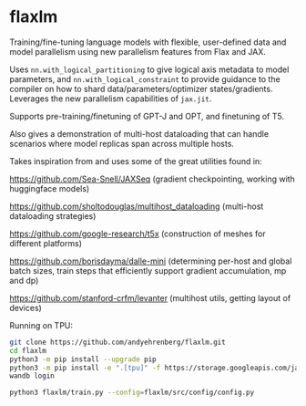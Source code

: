 # flaxlm

Training/fine-tuning language models with flexible, user-defined data and model parallelism using new parallelism features from Flax and JAX.

Uses `nn.with_logical_partitioning` to give logical axis metadata to model parameters, and `nn.with_logical_constraint` to provide guidance to the compiler on how to shard data/parameters/optimizer states/gradients. Leverages the new parallelism capabilities of `jax.jit`.

Supports pre-training/finetuning of GPT-J and OPT, and finetuning of T5.

Also gives a demonstration of multi-host dataloading that can handle scenarios where model replicas span across multiple hosts.

Takes inspiration from and uses some of the great utilities found in:

https://github.com/Sea-Snell/JAXSeq (gradient checkpointing, working with huggingface models)

https://github.com/sholtodouglas/multihost_dataloading (multi-host dataloading strategies)

https://github.com/google-research/t5x (construction of meshes for different platforms)

https://github.com/borisdayma/dalle-mini (determining per-host and global batch sizes, train steps that efficiently support gradient accumulation, mp and dp)

https://github.com/stanford-crfm/levanter (multihost utils, getting layout of devices)

Running on TPU:

```bash
git clone https://github.com/andyehrenberg/flaxlm.git
cd flaxlm
python3 -m pip install --upgrade pip
python3 -m pip install -e ".[tpu]" -f https://storage.googleapis.com/jax-releases/libtpu_releases.html
wandb login

python3 flaxlm/train.py --config=flaxlm/src/config/config.py
```